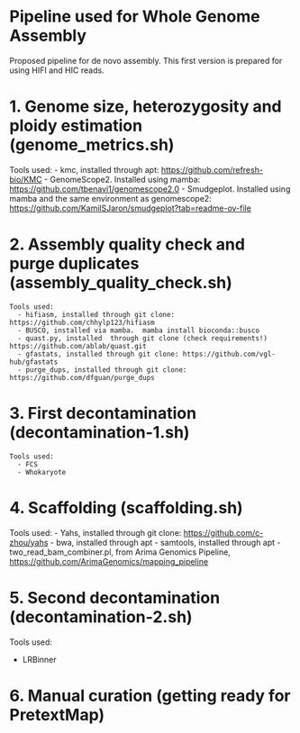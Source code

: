 # Pipeline used for Whole Genome Assembly
Proposed pipeline for de novo assembly. This first version is prepared for using HIFI and HIC reads.

# 1. Genome size,  heterozygosity and ploidy estimation (genome_metrics.sh)
   Tools used:
      - kmc, installed through apt: https://github.com/refresh-bio/KMC
      - GenomeScope2. Installed using mamba: https://github.com/tbenavi1/genomescope2.0
      - Smudgeplot. Installed using mamba and the same environment as genomescope2: https://github.com/KamilSJaron/smudgeplot?tab=readme-ov-file
      
# 2. Assembly quality check and purge duplicates (assembly_quality_check.sh) 
    Tools used:
      - hifiasm, installed through git clone:  https://github.com/chhylp123/hifiasm
      - BUSCO, installed via mamba.  mamba install bioconda::busco
      - quast.py, installed  through git clone (check requirements!)  https://github.com/ablab/quast.git
      - gfastats, installed through git clone: https://github.com/vgl-hub/gfastats
      - purge_dups, installed through git clone: https://github.com/dfguan/purge_dups
    
# 3. First decontamination (decontamination-1.sh)
    Tools used:
      - FCS
      - Whokaryote
      
# 4. Scaffolding (scaffolding.sh)
   Tools used:
    - Yahs, installed through git clone: https://github.com/c-zhou/yahs
    - bwa, installed through apt
    - samtools, installed through apt
    - two_read_bam_combiner.pl, from Arima Genomics Pipeline,  https://github.com/ArimaGenomics/mapping_pipeline

# 5. Second decontamination (decontamination-2.sh)
  Tools used:
  - LRBinner

# 6. Manual curation (getting ready for PretextMap)

    
